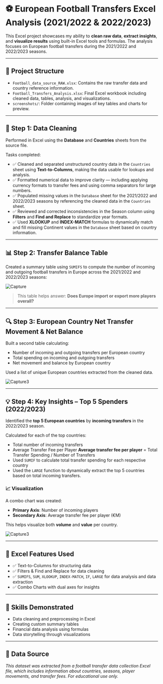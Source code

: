 # ⚽ European Football Transfers Excel Analysis (2021/2022 & 2022/2023)

This Excel project showcases my ability to **clean raw data**, **extract insights**, and **visualize results** using built-in Excel tools and formulas. The analysis focuses on European football transfers during the 2021/2022 and 2022/2023 seasons.

---

## 📁 Project Structure

- `Football_data_source_RAW.xlsx`: Contains the raw transfer data and country reference information.
- `Football_Transfers_Analysis.xlsx`: Final Excel workbook including cleaned data, tables, analysis, and visualizations.
- `screenshots/`: Folder containing images of key tables and charts for preview.

---

## 🧹 Step 1: Data Cleaning

Performed in Excel using the **Database** and **Countries** sheets from the source file.

Tasks completed:
- ✅ Cleaned and separated unstructured country data in the `Countries` sheet using **Text-to-Columns**, making the data usable for lookups and analysis.
- ✅ Formatted numerical data to improve clarity — including applying currency formats to transfer fees and using comma separators for large numbers.
- ✅ Populated missing values in the `Database` sheet for the 2021/2022 and 2022/2023 seasons by referencing the cleaned data in the `Countries` sheet.
- ✅ Reviewed and corrected inconsistencies in the Season column using **Filters** and **Find and Replace** to standardize year formats.
- ✅ Used **XLOOKUP** and **INDEX-MATCH** formulas to dynamically match and fill missing Continent values in the `Database` sheet based on country information.




---

## 📊 Step 2: Transfer Balance Table

Created a summary table using `SUMIFS` to compute the number of incoming and outgoing football transfers in Europe across the 2021/2022 and 2022/2023 seasons:

![Capture](https://github.com/user-attachments/assets/62bcd93c-c823-4b3f-a074-770f397a60cf)


> This table helps answer: **Does Europe import or export more players overall?**

---

## 🔍 Step 3: European Country Net Transfer Movement & Net Balance

Built a second table calculating:

- Number of incoming and outgoing transfers per European country
- Total spending on incoming and outgoing transfers
- Net movement and balance by European country

Used a list of unique European countries extracted from the cleaned data.

![Capture3](https://github.com/user-attachments/assets/bce3a8ec-9dff-45f0-be6c-efd2b2821dfb)

---


## 💡 Step 4: Key Insights – Top 5 Spenders (2022/2023)

Identified the **top 5 European countries** by **incoming transfers** in the 2022/2023 season.

Calculated for each of the top countries:
- Total number of incoming transfers
- Average Transfer Fee per Player
  **Average transfer fee per player** = Total Transfer Spending / Number of Transfers
- Used `SUMIF` to calculate total transfer spending for each respective country
- Used the `LARGE` function to dynamically extract the top 5 countries based on total incoming transfers.


### 📈 Visualization

A combo chart was created:
- **Primary Axis**: Number of incoming players
- **Secondary Axis**: Average transfer fee per player (€M)

This helps visualize both **volume** and **value** per country.

![Capture3](https://github.com/user-attachments/assets/9b9386a3-345e-41a5-9b75-df86b1e6017b)


---

## 🧠 Excel Features Used

- ✅ Text-to-Columns for structuring data
- ✅ Filters & Find and Replace for data cleaning
- ✅ `SUMIFS`, `SUM`, `XLOOKUP`, `INDEX-MATCH`, `IF`, `LARGE` for data analysis and data extraction
- ✅ Combo Charts with dual axes for insights

---

## 📌 Skills Demonstrated

- Data cleaning and preprocessing in Excel
- Creating custom summary tables
- Financial data analysis using formulas
- Data storytelling through visualizations

---

## 📄 Data Source

*This dataset was extracted from a football transfer data collection Excel file, which includes information about countries, seasons, player movements, and transfer fees. For educational use only.*
